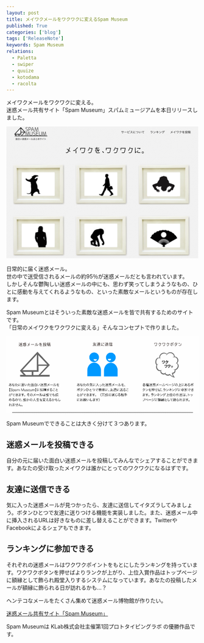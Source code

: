 ```yaml
---
layout: post
title: メイワクメールをワクワクに変えるSpam Museum
published: True
categories: ['blog']
tags: ['ReleaseNote']
keywords: Spam Museum
relations:
  - Paletta
  - swiper
  - quuize
  - kotodama
  - racolta
---
```


メイワクメールをワクワクに変える。<br/>
迷惑メール共有サイト「Spam Museum」スパムミュージアムを本日リリースしました。

[<img src="/assets/img/blog_spammuseum_ss.png" class="image-on-frame" />](http://meiwaku.me)

日常的に届く迷惑メール。<br/>
世の中で送受信されるメールの約95％が迷惑メールだとも言われています。<br/>
しかしそんな鬱陶しい迷惑メールの中にも、思わず笑ってしまうようなもの、ひとに感動を与えてくれるようなもの、といった素敵なメールというものが存在します。

Spam Museumとはそういった素敵な迷惑メールを皆で共有するためのサイトです。<br/>
「日常のメイワクをワクワクに変える」そんなコンセプトで作りました。

<img src="/assets/img/blog_spammuseum_about.gif" class="image-on-frame" />

Spam Museumでできることは大きく分けて３つあります。

## 迷惑メールを投稿できる

自分の元に届いた面白い迷惑メールを投稿してみんなでシェアすることができます。あなたの受け取ったメイワクは誰かにとってのワクワクになるはずです。

## 友達に送信できる
気に入った迷惑メールが見つかったら、友達に送信してイタズラしてみましょう。ボタンひとつで友達に送りつける機能を実装しました。また、迷惑メール中に挿入されるURLは好きなものに差し替えることができます。TwitterやFacebookによるシェアもできます。

## ランキングに参加できる
それぞれの迷惑メールはワクワクポイントをもとにしたランキングを持っています。ワクワクボタンを押せばよりランクが上がり、上位入賞作品はトップページに額縁として飾られ殿堂入りするシステムになっています。あなたの投稿したメールが額縁に飾られる日が訪れるかも…？

ヘンテコなメールをたくさん集めて迷惑メール博物館が作りたい。

[迷惑メール共有サイト「Spam Museum」](http://meiwaku.me)

Spam Museumは KLab株式会社主催第1回プロトタイピングラボ の優勝作品です。
